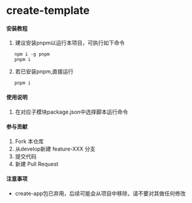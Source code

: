 # create-template

#### 安装教程

1.  建议安装pnpm以运行本项目，可执行如下命令

```shell
   npm i -g pnpm
   pnpm i
```

2. 若已安装pnpm,直接运行
```shell
   pnpm i
```

#### 使用说明

1.  在对应子模块package.json中选择脚本运行命令

#### 参与贡献

1.  Fork 本仓库
2.  从develop新建 feature-XXX 分支
3.  提交代码
4.  新建 Pull Request

#### 注意事项

- create-app包已弃用，后续可能会从项目中移除，请不要对其做任何修改
